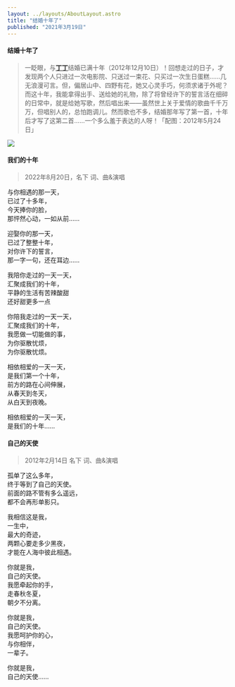 ```yaml
---
layout: ../layouts/AboutLayout.astro
title: "结婚十年了"
published: "2021年3月19日"
---
```


#### 结婚十年了

> 一眨眼，与[**丁丁**](https://mp.weixin.qq.com/s/FF8fNp1WodKHu2313j-ueg)结婚已满十年（2012年12月10日）！回想走过的日子，才发现两个人只进过一次电影院、只送过一束花、只买过一次生日蛋糕……几无浪漫可言。但，偏居山中、四野有花，她又心灵手巧，何须求诸于外呢？而这十年，我能拿得出手、送给她的礼物，除了将曾经许下的誓言活在细碎的日常中，就是给她写歌，然后唱出来——虽然世上关于爱情的歌曲千千万万，但唱别人的，总怕跑调儿。然而歌也不多，结婚那年写了第一首，十年后才写了这第二首……一个多么羞于表达的人呀！「配图：2012年5月24日」

![](assets/begin.jpg)

#### 我们的十年

> 2022年8月20日，名下 词、曲&演唱

与你相遇的那一天，  
已过了十多年，  
今天捧你的脸，  
那怦然心动，一如从前……

迎娶你的那一天，  
已过了整整十年，  
对你许下的誓言，  
那一字一句，还在耳边……

我陪你走过的一天一天，  
汇聚成我们的十年，  
平静的生活有苦辣酸甜  
还好甜更多一点

你陪我走过的一天一天，  
汇聚成我们的十年，  
我愿做一切能做的事，  
为你驱散忧烦，  
为你驱散忧烦。

相依相爱的一天一天，  
是我们第一个十年，  
前方的路在心间伸展，  
从春天到冬天，  
从白天到夜晚。

相依相爱的一天一天，  
是我们的十年……

#### 自己的天使

> 2012年2月14日 名下 词、曲&演唱

孤单了这么多年，  
终于等到了自己的天使。  
前面的路不管有多么遥远，  
都不会再形单影只。

我相信这是我，  
一生中，  
最大的奇迹，  
两颗心要走多少黑夜，  
才能在人海中彼此相遇。

你就是我，  
自己的天使。  
我愿牵起你的手，  
走春秋冬夏，  
朝夕不分离。

你就是我，  
自己的天使。  
我愿呵护你的心，  
与你相伴，  
一辈子。

你就是我，  
自己的天使……
